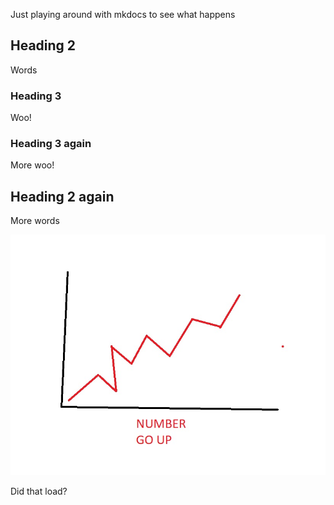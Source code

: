Just playing around with mkdocs to see what happens

## Heading 2

Words

### Heading 3

Woo!

### Heading 3 again

More woo!

## Heading 2 again

More words

![Test image](silly-graph.jpg)

Did that load?